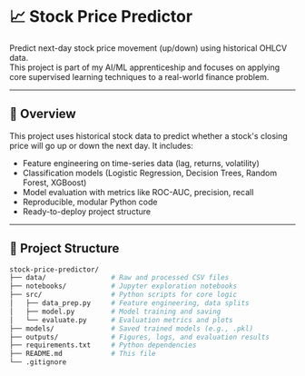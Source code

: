 # 📈 Stock Price Predictor

Predict next-day stock price movement (up/down) using historical OHLCV data.  
This project is part of my AI/ML apprenticeship and focuses on applying core supervised learning techniques to a real-world finance problem.

---

## 🧠 Overview

This project uses historical stock data to predict whether a stock's closing price will go up or down the next day. It includes:

- Feature engineering on time-series data (lag, returns, volatility)
- Classification models (Logistic Regression, Decision Trees, Random Forest, XGBoost)
- Model evaluation with metrics like ROC-AUC, precision, recall
- Reproducible, modular Python code
- Ready-to-deploy project structure

---

## 📁 Project Structure

```bash
stock-price-predictor/
├── data/                # Raw and processed CSV files
├── notebooks/           # Jupyter exploration notebooks
├── src/                 # Python scripts for core logic
│   ├── data_prep.py     # Feature engineering, data splits
│   ├── model.py         # Model training and saving
│   └── evaluate.py      # Evaluation metrics and plots
├── models/              # Saved trained models (e.g., .pkl)
├── outputs/             # Figures, logs, and evaluation results
├── requirements.txt     # Python dependencies
├── README.md            # This file
└── .gitignore
